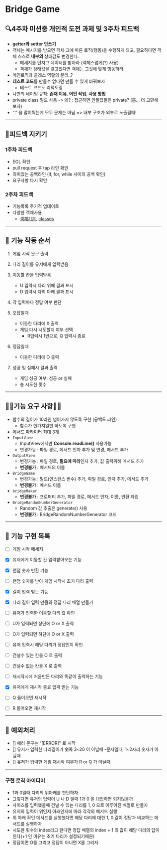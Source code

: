 # Bridge Game

## 🔍4주차 미션중 개인적 도전 과제 및 3주차 피드백

- **getter와 setter 안쓰기**
- 객체는 메시지를 받으면 객체 그에 따른 로직(행동)을 수행하게 되고, 필요하다면 객체 스스로 **내부의** 상태값도 변경한다.
  - 메세지를 던지고 데이터를 받아라 (객체스럽게(?) 사용)
  - 객체가 상태값을 갖고있다면 객체는 그것에 맞게 행동하라
- 메인로직과 클래스 역할의 분리..?
- **테스트 코드**를 만들수 없다면 만들 수 있게 바꿔보자
  - 테스트 코드도 리팩토링
- 나만의 네이밍 규칙: **존재 이유**, **어떤 작업**, **사용 방법**
- private class 필드 사용 -> 왜? : 접근하면 안될값들은 private? (흠... 더 고민해보자)
- "." 을 많이찍는게 모두 문제는 아님 => 내부 구조가 외부로 노출될때!

---

## 🎯피드백 지키기

### 1주차 피드백

- EOL 확인
- pull request 후 tap 라인 확인
- 의미있는 공백라인 (if, for, while 사이의 공백 확인)
- 요구사항 다시 확인

### 2주차 피드백

- 기능목록 주기적 업데이트
- 다양한 객체사용
  - [객체기본]('https://developer.mozilla.org/ko/docs/Learn/JavaScript/Objects/Basics'), [classes]('https://developer.mozilla.org/ko/docs/Web/JavaScript/Reference/Classes')

---

## 🚀 기능 작동 순서

1. 게임 시작 문구 출력
2. 다리 길이를 유저에게 입력받음
3. 이동할 칸을 입력받음
   - U 입력시 다리 위에 결과 표시
   - D 입력시 다리 아래 결과 표시
4. 각 입력마다 정답 여부 판단
5. 오답일때
   - 이동한 다리에 X 출력
   - 게임 다시 시도할지 여부 선택
     - R입력시 1번으로, Q 입력시 종료
6. 정답일때

   - 이동한 다리에 O 출력

7. 성공 및 실패시 결과 출력
   - 게임 성공 여부: 성공 or 실패
   - 총 시도한 횟수

---

## 🚨🚨기능 요구 사항🚨🚨

- 함수의 길이가 10라인 넘어가지 않도록 구현 (공백도 라인)
  - 함수가 한가지일만 하도록 구현
- 메서드 파라미터 최대 3개
- `InputView`
  - InputView에서만 **Console.readLine()** 사용가능
  - 변경가능 : 파일 경로, 메서드 인자 추가 및 변경, 메서드 추가
- `OutputView`
  - 변경가능 : 파일 경로, **필요에 따라**인자 추가, 값 출력위해 메서드 추가
  - **변경불가** : 메서드의 이름
- `BridgeGame`
  - 변경가능 : 필드(인스턴스 변수) 추가, 파일 경로, 인자 추가, 메서드 추가
  - **변경불가** : 메서드 이름
- `bridgeMaker`
  - **변경불가** : 프로퍼티 추가, 파일 경로, 메서드 인자, 이름, 반환 타입
- `BridgeRandomNumberGenerator`
  - Random 값 추출은 generate() 사용
  - **변경불가** : BridgeRandomNumberGenerator 코드

---

## 🎯 기능 구현 목록

-[ ] 게임 시작 메세지

-[x] 유저에게 이동할 칸 입력받아오는 기능

-[x] 랜덤 숫자 반환 기능

-[ ] 랜덤 숫자를 받아 게임 시작시 초기 다리 출력

-[x] 길이 입력 받는 기능

-[x] 다리 길이 입력 만큼의 정답 다리 배열 만들기

-[ ] 유저가 입력한 이동할 다리 값 확인

-[ ] U가 입력되면 상단에 O or X 출력

-[ ] O가 입력되면 하단에 O or X 출력

-[ ] 유저 입력시 해당 다리가 정답인지 확인

-[ ] 건널수 있는 칸을 O 로 출력

-[ ] 건널수 없는 칸을 X 로 출력

-[ ] 재시작시에 처음만든 다리와 똑같이 출력하는 기능

-[x] 유저에게 재시작 종료 입력 받는 기능

-[ ] Q 들어오면 재시작

-[ ] R 들어오면 재시작

---

## 🚨 예외처리

- [] 에러 문구는 "[ERROR]" 로 시작
- [] 유저가 입력한 다리길이가 **숫자** 3~20 이 아닐때 -문자일때, 1~2자리 숫자가 아닐때
- [] 유저가 입력한 게임 재시작 여부가 R or Q 가 아닐때

---

### 구현 로직 아이디어

- 1과 0일때 다리의 위아래를 판단하자
- 그렇다면 유저의 입력이 U 나 D 일때 1과 0 을 대입하면 되지않을까
- 사이즈를 입력했을때 건널 수 있는 다리를 1, 0 으로 이루어진 배열로 만들자
- 유저의 입력이 위인지 아래인지에 따라 각각의 메서드 실행
- 위 아래 확인 메서드를 실행했다면 해당 다리에 대한 1, 0 값이 정답과 비교하는 메서드를 실행하자
- 시도한 횟수의 index라고 한다면 정답 배열의 index + 1 의 값이 해당 다리의 답이 된다(+1 인 이유는 초기 다리가 설정되기때문)
- 정답이면 O를 그리고 정답이 아니면 X를 그리자
